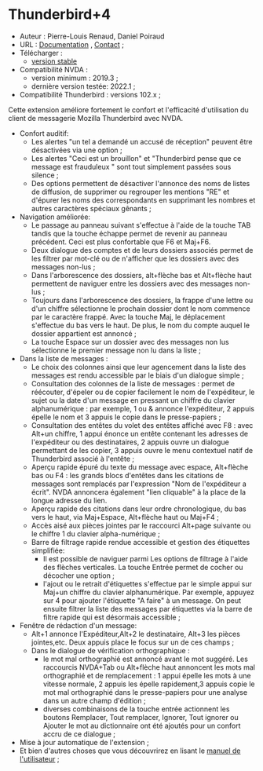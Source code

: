 # Thunderbird+4 #

* Auteur : Pierre-Louis Renaud, Daniel Poiraud
* URL : [Documentation](http://www.rptools.org/Outils-DV/NVDA-ThunderbirdPlus.html) , [Contact](http://www.rptools.org/Outils-DV/contact.html) ;
* Télécharger :
	* [version stable][1]
* Compatibilité NVDA :
	* version minimum : 2019.3 ; 
	* dernière version  testée: 2022.1 ;
* Compatibilité  Thunderbird  : versions 102.x ;

Cette extension améliore fortement le confort et l'efficacité d'utilisation du client de messagerie Mozilla Thunderbird avec NVDA.

* Confort auditif:
	* Les alertes  "un tel a demandé un accusé de réception" peuvent être désactivées via une option ;
	* Les alertes "Ceci est un brouillon" et "Thunderbird pense que ce message est frauduleux " sont tout simplement passées sous silence ; 
	* Des options permettent de désactiver l'annonce des noms de listes de diffusion, de supprimer ou regrouper les mentions "RE" et d'épurer les noms des correspondants en supprimant les nombres et autres caractères spéciaux gênants ;  
* Navigation améliorée:
	* Le passage au panneau suivant s'effectue à l'aide de la touche TAB tandis que la touche échappe permet de revenir au panneau précédent. Ceci est plus confortable que F6 et Maj+F6. 
	* Deux  dialogue des comptes et de leurs dossiers associés permet de les filtrer    par mot-clé ou de n'afficher que les dossiers avec des messages non-lus ;
	* Dans l'arborescence des dossiers, alt+flèche bas et Alt+flèche haut  permettent de naviguer entre les dossiers avec des messages non-lus ;
	* Toujours dans l'arborescence  des dossiers, la frappe d'une lettre ou d'un chiffre sélectionne le prochain dossier dont le nom commence par le caractère frappé. Avec la touche Maj, le déplacement s'effectue du bas vers le haut. De plus, le nom du compte auquel le dossier appartient est annoncé ;
	* La touche Espace sur un dossier avec des messages non lus sélectionne le premier message non lu dans la liste ;
* Dans la liste de messages :
	* Le choix des colonnes ainsi que leur agencement dans la liste des messages est  rendu accessible par le biais d'un dialogue simple ;
	* Consultation des colonnes de la liste de messages : permet  de réécouter, d'épeler ou de copier facilement le nom de l'expéditeur, le sujet ou la date d'un message en pressant un chiffre du clavier alphanumérique : par exemple, 1 ou &  annonce l'expéditeur, 2 appuis épelle le nom et 3 appuis le copie dans le presse-papiers ;
	* Consultation des entêtes du volet des entêtes affiché avec F8 : avec Alt+un chiffre, 1 appui énonce un entête contenant les adresses    de l'expéditeur ou des destinataires, 2 appuis ouvre un dialogue permettant de les copier, 3 appuis ouvre le menu contextuel natif de Thunderbird associé à l'entête ;
	* Aperçu rapide  épuré du texte du message  avec espace, Alt+flèche bas ou F4 : les grands blocs d'entêtes dans les citations de messages sont remplacés par l'expression "Nom de l'expéditeur a écrit". NVDA annoncera également "lien cliquable" à la place de la longue adresse du lien.
	* Aperçu rapide  des citations dans leur ordre chronologique, du bas vers le haut, via Maj+Espace, Alt+flèche haut ou Maj+F4 ;
	* Accès aisé aux pièces jointes par le raccourci Alt+page suivante ou le chiffre 1 du clavier alpha-numérique ; 
	* Barre de filtrage rapide rendue accessible et gestion des étiquettes simplifiée:
		* Il est possible de naviguer parmi   Les options de filtrage à l'aide des flèches verticales. La touche Entrée permet de cocher ou décocher une option ;
		* l'ajout ou le retrait d'étiquettes s'effectue par le simple appui sur Maj+un chiffre du clavier alphanumérique. Par exemple, appuyez sur 4 pour ajouter l'étiquette "A faire" à un message. On peut ensuite filtrer la liste des messages par étiquettes via la barre de filtre rapide qui est désormais accessible ;
* Fenêtre de rédaction d'un message:
	* Alt+1 annonce l'Expéditeur,Alt+2 le destinataire, Alt+3 les pièces jointes,etc. Deux appuis place le focus sur un de ces champs ;
	* Dans le dialogue de vérification orthographique : 
		*	 le  mot mal orthographié  est annoncé avant le mot suggéré. Les raccourcis NVDA+Tab ou Alt+flèche haut annoncent les mots mal orthographié et de remplacement : 1 appui épelle les mots à une vitesse normale, 2 appuis les épelle rapidement,3 appuis copie le mot mal orthographié dans le presse-papiers pour une analyse dans un autre champ d'édition ; 
		*	 diverses combinaisons de la touche entrée actionnent les boutons Remplacer, Tout remplacer, Ignorer, Tout ignorer ou Ajouter le mot au dictionnaire ont été ajoutés pour un confort accru  de ce dialogue ; 
* Mise à jour automatique de l'extension ;
* Et bien d'autres choses que vous découvrirez en lisant le [manuel de l'utilisateur][2] ;


[1]: https://github.com/RPTools-org/ThunderbirdPlus/releases/download/v4.3.3/Thunderbird+4-v4.3.3-TB102.nvda-addon

[2]: http://www.rptools.org/Outils-DV/NVDA-ThunderbirdPlus.html